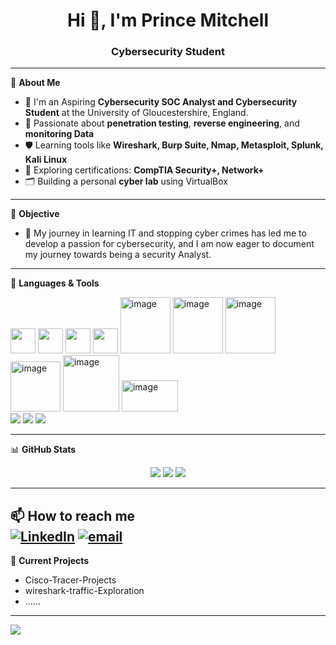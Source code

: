 <h1 align="center">Hi 👋, I'm Prince Mitchell </h1>
<h3 align="center">Cybersecurity Student</h3>

---

🎯 **About Me**  
- 🔐 I'm an Aspiring **Cybersecurity SOC Analyst and Cybersecurity Student** at the University of Gloucestershire, England.  
- 🧪 Passionate about **penetration testing**, **reverse engineering**, and **monitoring Data**  
- 🛡️ Learning tools like **Wireshark, Burp Suite, Nmap, Metasploit, Splunk, Kali Linux**  
- 🧠 Exploring certifications: **CompTIA Security+, Network+**  
- 🗂️ Building a personal **cyber lab** using VirtualBox  

---

🎯 **Objective**  
- 🔐 My journey in learning IT and stopping cyber crimes has led me to develop a passion for cybersecurity, and I am now eager to document my journey towards being a security Analyst.

---

🧰 **Languages & Tools**  
<p align="left">
  <img src="https://cdn.jsdelivr.net/gh/devicons/devicon/icons/python/python-original.svg" width="40" height="40"/>  
  <img src="https://cdn.jsdelivr.net/gh/devicons/devicon/icons/bash/bash-original.svg" width="40" height="40"/>
  <img src="https://cdn.jsdelivr.net/gh/devicons/devicon/icons/linux/linux-original.svg" width="40" height="40"/>
  <img src="https://www.vectorlogo.zone/logos/wireshark/wireshark-icon.svg" width="40" height="40"/>
  <img width="80" height="90" alt="image" src="https://github.com/user-attachments/assets/7b8e5983-4c32-4480-bcad-b81b33f70d33" />
  <img width="80" height="90" alt="image" src="https://github.com/user-attachments/assets/04947c20-c332-4754-b136-3f8e28a25647" />
  <img width="80" height="90" alt="image" src="https://github.com/user-attachments/assets/a435dbb4-57dc-45c9-ad08-cfba1c6069e7" />
  <img width="80" height="80" alt="image" src="https://github.com/user-attachments/assets/86a0090b-9afe-403d-a5a9-b228213a3d76" />
  <img width="90" height="90" alt="image" src="https://github.com/user-attachments/assets/1bd146d6-9524-4d07-84fc-6116b6b24164" />
  <img width="90" height="50" alt="image" src="https://github.com/user-attachments/assets/ecee262d-3fdd-4a10-8200-5fc73f037c96" /><br>
  <img src="https://img.shields.io/badge/c++-%2300599C.svg?style=for-the-badge&logo=c%2B%2B&logoColor=white"/>
  <img src="https://img.shields.io/badge/javascript-%23323330.svg?style=for-the-badge&logo=javascript&logoColor=%23F7DF1E"/>
  <img src="https://img.shields.io/badge/python-3670A0?style=for-the-badge&logo=python&logoColor=ffdd54"/>
</p>

---

📊 **GitHub Stats**  
<p align="center">
  <img src="https://github-readme-stats.vercel.app/api?username=Tmitchy&show_icons=true&theme=tokyonight"/>
  <img src="https://nirzak-streak-stats.vercel.app/?user=Tmitchy&theme=dark&hide_border=false"/>
  <img src="https://github-profile-trophy.vercel.app/?username=Tmitchy&theme=radical&no-frame=false&no-bg=false&margin-w=4"/>
  
</p>

---

📫 **How to reach me**  
[![LinkedIn](https://img.shields.io/badge/LinkedIn-%230077B5.svg?logo=linkedin&logoColor=white)](https://linkedin.com/in/https://www.linkedin.com/in/prince-mitchell-c-ezenwugo-8749b020b/) [![email](https://img.shields.io/badge/Email-D14836?logo=gmail&logoColor=white)](mailto:mitchellchidera10@gmail.com) 
---

🏁 **Current Projects**  
- Cisco-Tracer-Projects  
- wireshark-traffic-Exploration 
- ...... 



























---
[![](https://visitcount.itsvg.in/api?id=Tmitchy&icon=0&color=0)](https://visitcount.itsvg.in)

<!-- Proudly created with GPRM ( https://gprm.itsvg.in ) -->
